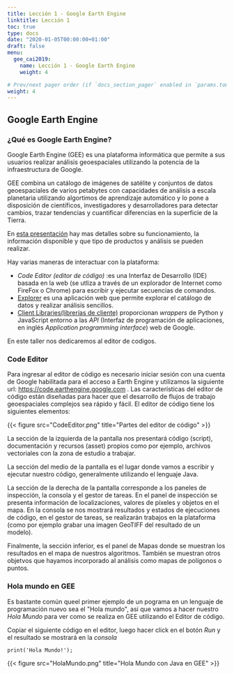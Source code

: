 ```yaml
---
title: Lección 1 - Google Earth Engine
linktitle: Lección 1 
toc: true
type: docs
date: "2020-01-05T00:00:00+01:00"
draft: false
menu:
  gee_cai2019:
    name: Lección 1 - Google Earth Engine
    weight: 4

# Prev/next pager order (if `docs_section_pager` enabled in `params.toml`)
weight: 4
---
```



## Google Earth Engine

### ¿Qué es Google Earth Engine?

Google Earth Engine (GEE) es una plataforma informática que permite a sus usuarios realizar análisis geoespaciales utilizando la potencia de la infraestructura de Google.

GEE combina un catálogo de imágenes de satélite y conjuntos de datos geoespaciales de varios petabytes con capacidades de análisis a escala planetaria utilizando algortimos de aprendizaje automático y lo pone a disposición de científicos, investigadores y desarrolladores para detectar cambios, trazar tendencias y cuantificar diferencias en la superficie de la Tierra.

En [esta presentación](https://yabellini.netlify.app/es/courses/gee_cai2019/leccion1/Google_Earth_Engine_TallerCAI2019.pdf) hay mas detalles sobre su funcionamiento, la información disponible y que tipo de productos y análisis se pueden realizar.

Hay varias maneras de interactuar con la plataforma:

*	_Code Editor (editor de código)_ :es una Interfaz de Desarrollo (IDE) basada en la web (se utliza a través de un explorador de Internet como FireFox o Chrome) para escribir y ejecutar secuencias de comandos.
*	[Explorer](https://developers.google.com/earth-engine/datasets/) es una aplicación web que permite explorar el catálogo de datos y realizar análisis sencillos.
*	[Client Libraries(librerías de cliente)](https://developers.google.com/earth-engine/) proporcionan _wrappers_ de Python y JavaScript entorno a las _API_ (Interfaz de programación de aplicaciones, en inglés _Application programming interface_) web de Google.


En este taller nos dedicaremos al editor de codigos.

### Code Editor

Para ingresar al editor de código es necesario iniciar sesión con una cuenta de Google habilitada para el acceso a Earth Engine y utilizamos la siguiente url: https://code.earthengine.google.com . Las características del editor de código están diseñadas para hacer que el desarrollo de flujos de trabajo geoespaciales complejos sea rápido y fácil. El editor de código tiene los siguientes elementos:

{{< figure src="CodeEditor.png" title="Partes del editor de código" >}}


La sección de la izquierda de la pantalla nos presentará código (script), documentación y recursos (asset) propios como por ejemplo, archivos vectoriales con la zona de estudio a trabajar.

La sección del medio de la pantalla es el lugar donde vamos a escribir y ejecutar nuestro código, generalmente utilizando el lenguaje Java.

La sección de la derecha de la pantalla corresponde a los paneles de inspección, la consola y el gestor de tareas.  En el panel de inspección se presenta información de localizaciones, valores de píxeles y objetos en el mapa.  En la consola se nos mostrará resultados y estados de ejecuciones de código, en el gestor de tareas, se realizarán trabajos en la plataforma (como por ejemplo grabar una imagen GeoTIFF del resultado de un modelo).

Finalmente, la sección inferior, es el panel de Mapas donde se muestran los resultados en el mapa de nuestros algoritmos. También se muestran otros objetvos que hayamos incorporado al análisis como mapas de polígonos o puntos.

### Hola mundo en GEE

Es bastante común queel primer ejemplo de un pograma en un lenguaje de programación nuevo sea el "Hola mundo", asi que vamos a hacer nuestro _Hola Mundo_ para ver como se realiza en GEE utilizando el Editor de código.

Copiar el siguiente código en el editor, luego hacer click en el botón _Run_ y el resultado se mostrará en la _consola_

` print('Hola Mundo!'); `

{{< figure src="HolaMundo.png" title="Hola Mundo con Java en GEE" >}}




